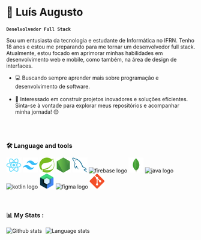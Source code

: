 # 👾 Luís Augusto

**`Deselvolvedor Full Stack`**

Sou um entusiasta da tecnologia e estudante de Informática no IFRN. Tenho 18 anos e estou me preparando para me tornar um desenvolvedor full stack. Atualmente, estou focado em aprimorar minhas habilidades em desenvolvimento web e mobile, como também, na área de design de interfaces.
<br>

- 💻 Buscando sempre aprender mais sobre programação e desenvolvimento de software.  
  <br>
- 🚀 Interessado em construir projetos inovadores e soluções eficientes.  
  Sinta-se à vontade para explorar meus repositórios e acompanhar minha jornada! 😊

<br>
<br>

### 🛠 Language and tools


<div align="left">
  <img src="https://raw.githubusercontent.com/devicons/devicon/ca28c779441053191ff11710fe24a9e6c23690d6/icons/react/react-original.svg" height="40" alt="tailwindcss logo">
  <img src="https://raw.githubusercontent.com/devicons/devicon/ca28c779441053191ff11710fe24a9e6c23690d6/icons/tailwindcss/tailwindcss-original.svg" height="40" alt="react logo">
  <img src="https://raw.githubusercontent.com/devicons/devicon/ca28c779441053191ff11710fe24a9e6c23690d6/icons/spring/spring-original.svg" height="40" alt="spring logo">
  <img src="https://raw.githubusercontent.com/devicons/devicon/ca28c779441053191ff11710fe24a9e6c23690d6/icons/nodejs/nodejs-original.svg" height="40" alt="nodejs logo">
  <img src="https://raw.githubusercontent.com/devicons/devicon/ca28c779441053191ff11710fe24a9e6c23690d6/icons/mysql/mysql-original.svg" height="40" alt="mysql logo"  />
  <img src="https://cdn.jsdelivr.net/gh/devicons/devicon/icons/firebase/firebase-plain-wordmark.svg" height="40" alt="firebase logo"  />
  <img src="https://raw.githubusercontent.com/devicons/devicon/ca28c779441053191ff11710fe24a9e6c23690d6/icons/mongodb/mongodb-original.svg" height="40" alt="mongo logo"  />
  <img src="https://cdn.jsdelivr.net/gh/devicons/devicon/icons/java/java-original.svg" height="40" alt="java logo"  />
  <img src="https://cdn.jsdelivr.net/gh/devicons/devicon/icons/kotlin/kotlin-original.svg" height="40" alt="kotlin logo"  />
    <img src="https://raw.githubusercontent.com/devicons/devicon/ca28c779441053191ff11710fe24a9e6c23690d6/icons/jetpackcompose/jetpackcompose-original.svg" height="40" alt="jetpackcompose logo"  />
  <img src="https://cdn.jsdelivr.net/gh/devicons/devicon/icons/figma/figma-original.svg" height="40" alt="figma logo"  />
  <img src="https://raw.githubusercontent.com/devicons/devicon/ca28c779441053191ff11710fe24a9e6c23690d6/icons/git/git-original.svg" height="40" alt="git logo"  />
</div>

<br>
<br>

### 📊   My Stats :</h3>

<img 
align="left"
alt="Github stats"
height="200px"
style="padding-right: 10px;"
src="https://github-readme-stats.vercel.app/api?username=LuisAugustoDev&show_icons=true&theme=tokyonight"/>

<img 
align="left"
alt="Language stats"
height="200px"
src="https://github-readme-stats.vercel.app/api/top-langs/?username=LuisAugustoDev&layout=compact&theme=tokyonight&hide_progress=true"/>
